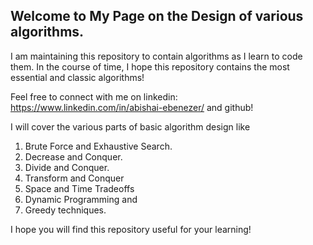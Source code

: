 ## Welcome to My Page on the Design of various algorithms.

I am maintaining this repository to contain algorithms as I learn to code them. In the course of time, I hope this repository contains the most essential and classic algorithms!

Feel free to connect with me on linkedin: https://www.linkedin.com/in/abishai-ebenezer/ and github!

I will cover the various parts of basic algorithm design like 
1. Brute Force and Exhaustive Search.
2. Decrease and Conquer.
3. Divide and Conquer.
4. Transform and Conquer
5. Space and Time Tradeoffs
6. Dynamic Programming and
7. Greedy techniques. 

I hope you will find this repository useful for your learning! 
